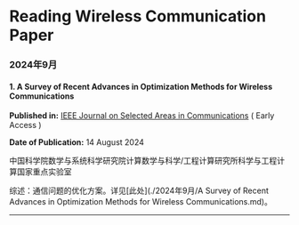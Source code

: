 # Reading Wireless Communication Paper

### 2024年9月

#### 1. A Survey of Recent Advances in Optimization Methods for Wireless Communications

**Published in:** [IEEE Journal on Selected Areas in Communications](https://ieeexplore.ieee.org/xpl/RecentIssue.jsp?punumber=49) ( Early Access )

**Date of Publication:** 14 August 2024

中国科学院数学与系统科学研究院计算数学与科学/工程计算研究所科学与工程计算国家重点实验室

综述：通信问题的优化方案。详见[此处](./2024年9月/A Survey of Recent Advances in Optimization Methods for Wireless Communications.md)。

------

